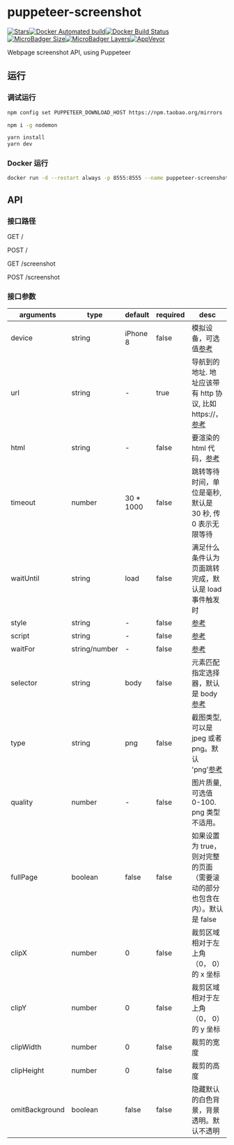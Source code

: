 # puppeteer-screenshot

<!-- [START badges] -->

[![Stars](https://img.shields.io/github/stars/arbing/puppeteer-screenshot.svg?label=Stars&style=social)](https://github.com/arbing/puppeteer-screenshot)[![Docker Automated build](https://img.shields.io/docker/automated/arbing/puppeteer-screenshot.svg)](https://hub.docker.com/r/arbing/puppeteer-screenshot)[![Docker Build Status](https://img.shields.io/docker/build/arbing/puppeteer-screenshot.svg)](https://hub.docker.com/r/arbing/puppeteer-screenshot)[![MicroBadger Size](https://img.shields.io/microbadger/image-size/arbing/puppeteer-screenshot.svg)](https://hub.docker.com/r/arbing/puppeteer-screenshot)[![MicroBadger Layers](https://img.shields.io/microbadger/layers/arbing/puppeteer-screenshot.svg)](https://hub.docker.com/r/arbing/puppeteer-screenshot)[![AppVeyor](https://img.shields.io/appveyor/ci/arbing/puppeteer-screenshot.svg)](https://ci.appveyor.com/project/arbing/puppeteer-screenshot)

<!-- [END badges] -->

Webpage screenshot API, using Puppeteer

## 运行

### 调试运行

```sh
npm config set PUPPETEER_DOWNLOAD_HOST https://npm.taobao.org/mirrors

npm i -g nodemon

yarn install
yarn dev
```

### Docker 运行

```sh
docker run -d --restart always -p 8555:8555 --name puppeteer-screenshot arbing/puppeteer-screenshot
```

## API

### 接口路径

GET /

POST /

GET /screenshot

POST /screenshot

### 接口参数

| arguments      | type          | default    | required | desc                                                                      |
| -------------- | ------------- | ---------- | -------- | ------------------------------------------------------------------------- |
| device         | string        | iPhone 8   | false    | 模拟设备，可选值[参考][1]                                                 |
| url            | string        | -          | true     | 导航到的地址. 地址应该带有 http 协议, 比如 https://，[参考][2]            |
| html           | string        | -          | false    | 要渲染的 html 代码，[参考][3]                                             |
| timeout        | number        | 30 \* 1000 | false    | 跳转等待时间，单位是毫秒, 默认是 30 秒, 传 0 表示无限等待                 |
| waitUntil      | string        | load       | false    | 满足什么条件认为页面跳转完成，默认是 load 事件触发时                      |
| style          | string        | -          | false    | [参考][4]                                                                 |
| script         | string        | -          | false    | [参考][5]                                                                 |
| waitFor        | string/number | -          | false    | [参考][6]                                                                 |
| selector       | string        | body       | false    | 元素匹配指定选择器，默认是 body[参考][7]                                  |
| type           | string        | png        | false    | 截图类型, 可以是 jpeg 或者 png。默认 'png'[参考][8]                       |
| quality        | number        | -          | false    | 图片质量, 可选值 0-100. png 类型不适用。                                  |
| fullPage       | boolean       | false      | false    | 如果设置为 true，则对完整的页面（需要滚动的部分也包含在内）。默认是 false |
| clipX          | number        | 0          | false    | 裁剪区域相对于左上角（0， 0）的 x 坐标                                    |
| clipY          | number        | 0          | false    | 裁剪区域相对于左上角（0， 0）的 y 坐标                                    |
| clipWidth      | number        | 0          | false    | 裁剪的宽度                                                                |
| clipHeight     | number        | 0          | false    | 裁剪的高度                                                                |
| omitBackground | boolean       | false      | false    | 隐藏默认的白色背景，背景透明。默认不透明                                  |

[1]: https://github.com/GoogleChrome/puppeteer/blob/master/DeviceDescriptors.js
[2]: https://zhaoqize.github.io/puppeteer-api-zh_CN/#?show=api-pagegotourl-options
[3]: https://pptr.dev/#?product=Puppeteer&show=api-pagesetcontenthtml-options
[4]: https://zhaoqize.github.io/puppeteer-api-zh_CN/#?show=api-pageaddstyletagoptions
[5]: https://zhaoqize.github.io/puppeteer-api-zh_CN/#?show=api-pageaddscripttagoptions
[6]: https://zhaoqize.github.io/puppeteer-api-zh_CN/#?show=api-pagewaitforselectororfunctionortimeout-options-args
[7]: https://zhaoqize.github.io/puppeteer-api-zh_CN/#?show=api-pageselector
[8]: https://zhaoqize.github.io/puppeteer-api-zh_CN/#?show=api-pagescreenshotoptions
